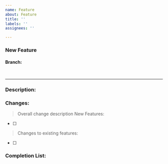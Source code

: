 ```yaml
---
name: Feature
about: Feature
title: ''
labels: ''
assignees: ''

---
```


### New Feature

#### Branch:
` `

---------

### Description:

### Changes:
>Overall change description
>New Features:
- [ ]

>Changes to existing features:
- [ ]

### Completion List:
